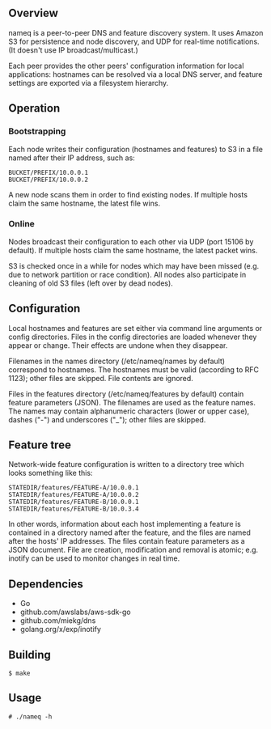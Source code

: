 ## Overview

nameq is a peer-to-peer DNS and feature discovery system.  It uses Amazon S3
for persistence and node discovery, and UDP for real-time notifications.  (It
doesn't use IP broadcast/multicast.)

Each peer provides the other peers' configuration information for local
applications: hostnames can be resolved via a local DNS server, and feature
settings are exported via a filesystem hierarchy.


## Operation

### Bootstrapping

Each node writes their configuration (hostnames and features) to S3 in a file
named after their IP address, such as:

	BUCKET/PREFIX/10.0.0.1
	BUCKET/PREFIX/10.0.0.2

A new node scans them in order to find existing nodes.  If multiple hosts claim
the same hostname, the latest file wins.

### Online

Nodes broadcast their configuration to each other via UDP (port 15106 by
default).  If multiple hosts claim the same hostname, the latest packet wins.

S3 is checked once in a while for nodes which may have been missed (e.g. due to
network partition or race condition).  All nodes also participate in cleaning
of old S3 files (left over by dead nodes).


## Configuration

Local hostnames and features are set either via command line arguments or
config directories.  Files in the config directories are loaded whenever they
appear or change.  Their effects are undone when they disappear.

Filenames in the names directory (/etc/nameq/names by default) correspond to
hostnames.  The hostnames must be valid (according to RFC 1123); other files
are skipped.  File contents are ignored.

Files in the features directory (/etc/nameq/features by default) contain
feature parameters (JSON).  The filenames are used as the feature names.  The
names may contain alphanumeric characters (lower or upper case), dashes ("-")
and underscores ("_"); other files are skipped.


## Feature tree

Network-wide feature configuration is written to a directory tree which looks
something like this:

	STATEDIR/features/FEATURE-A/10.0.0.1
	STATEDIR/features/FEATURE-A/10.0.0.2
	STATEDIR/features/FEATURE-B/10.0.0.1
	STATEDIR/features/FEATURE-B/10.0.3.4

In other words, information about each host implementing a feature is contained
in a directory named after the feature, and the files are named after the
hosts' IP addresses.  The files contain feature parameters as a JSON document.
File are creation, modification and removal is atomic; e.g. inotify can be used
to monitor changes in real time.


## Dependencies

- Go
- github.com/awslabs/aws-sdk-go
- github.com/miekg/dns
- golang.org/x/exp/inotify


## Building

	$ make


## Usage

	# ./nameq -h

